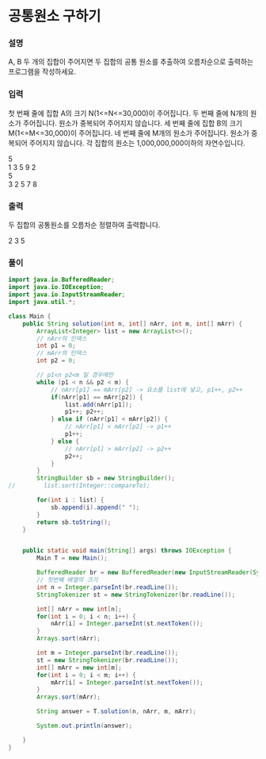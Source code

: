# 공통원소 구하기

### 설명
A, B 두 개의 집합이 주어지면 두 집합의 공통 원소를 추출하여 오름차순으로 출력하는 프로그램을 작성하세요.

### 입력
첫 번째 줄에 집합 A의 크기 N(1<=N<=30,000)이 주어집니다.
두 번째 줄에 N개의 원소가 주어집니다. 원소가 중복되어 주어지지 않습니다.
세 번째 줄에 집합 B의 크기 M(1<=M<=30,000)이 주어집니다.
네 번째 줄에 M개의 원소가 주어집니다. 원소가 중복되어 주어지지 않습니다.
각 집합의 원소는 1,000,000,000이하의 자연수입니다.
<p>5<br>
1 3 5 9 2<br>
5<br>
3 2 5 7 8<br>
</p>

### 출력
두 집합의 공통원소를 오름차순 정렬하여 출력합니다.
<p>2 3 5</p>

### 풀이
```java
import java.io.BufferedReader;
import java.io.IOException;
import java.io.InputStreamReader;
import java.util.*;

class Main {
    public String solution(int n, int[] nArr, int m, int[] mArr) {
        ArrayList<Integer> list = new ArrayList<>();
        // nArr의 인덱스
        int p1 = 0;
        // mArr의 인덱스
        int p2 = 0;

        // p1<n p2<m 일 경우에만
        while (p1 < n && p2 < m) {
            // nArr[p1] == mArr[p2] -> 요소를 list에 넣고, p1++, p2++
            if(nArr[p1] == mArr[p2]) {
                list.add(nArr[p1]);
                p1++; p2++;
            } else if (nArr[p1] < mArr[p2]) {
                // nArr[p1] < mArr[p2] -> p1++
                p1++;
            } else {
                // nArr[p1] > mArr[p2] -> p2++
                p2++;
            }
        }
        StringBuilder sb = new StringBuilder();
//        list.sort(Integer::compareTo);

        for(int i : list) {
            sb.append(i).append(" ");
        }
        return sb.toString();
    }


    public static void main(String[] args) throws IOException {
        Main T = new Main();

        BufferedReader br = new BufferedReader(new InputStreamReader(System.in));
        // 첫번째 배열의 크기
        int n = Integer.parseInt(br.readLine());
        StringTokenizer st = new StringTokenizer(br.readLine());

        int[] nArr = new int[n];
        for(int i = 0; i < n; i++) {
            nArr[i] = Integer.parseInt(st.nextToken());
        }
        Arrays.sort(nArr);

        int m = Integer.parseInt(br.readLine());
        st = new StringTokenizer(br.readLine());
        int[] mArr = new int[m];
        for(int i = 0; i < m; i++) {
            mArr[i] = Integer.parseInt(st.nextToken());
        }
        Arrays.sort(mArr);

        String answer = T.solution(n, nArr, m, mArr);

        System.out.println(answer);

    }
}

```